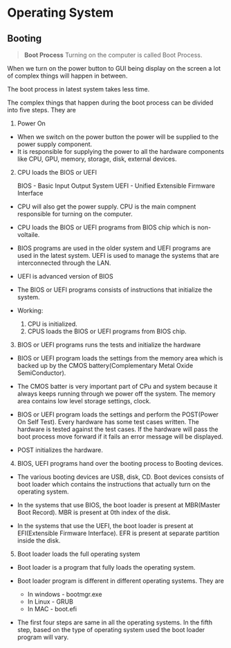 # Operating System

## Booting

> **Boot Process**
> Turning on the computer is called Boot Process.

When we turn on the power button to GUI being display on the screen a lot of complex things will happen in between.

The boot process in latest system takes less time.

The complex things that happen during the boot process can be divided into five steps. They are

1. Power On

- When we switch on the power button the power will be supplied to the power supply component.
- It is responsible for supplying the power to all the hardware components like CPU, GPU, memory, storage, disk, external devices.

2. CPU loads the BIOS or UEFI

   BIOS - Basic Input Output System
   UEFI - Unified Extensible Firmware Interface

- CPU will also get the power supply. CPU is the main compnent responsible for turning on the computer.

- CPU loads the BIOS or UEFI programs from BIOS chip which is non-voltaile.

- BIOS programs are used in the older system and UEFI programs are used in the latest system. UEFI is used to manage the systems that are interconnected through the LAN.

- UEFI is advanced version of BIOS

- The BIOS or UEFI programs consists of instructions that initialize the system.

- Working:

  1.  CPU is initialized.
  2.  CPUS loads the BIOS or UEFI programs from BIOS chip.

3. BIOS or UEFI programs runs the tests and initialize the hardware

- BIOS or UEFI program loads the settings from the memory area which is backed up by the CMOS battery(Complementary Metal Oxide SemiConductor).
- The CMOS batter is very important part of CPu and system because it always keeps running through we power off the system. The memory area contains low level storage settings, clock.

- BIOS or UEFI program loads the settings and perform the POST(Power On Self Test). Every hardware has some test cases written. The hardware is tested against the test cases. If the hardware will pass the boot process move forward if it fails an error message will be displayed.

- POST initializes the hardware.

4. BIOS, UEFI programs hand over the booting process to Booting devices.

- The various booting devices are USB, disk, CD. Boot devices consists of boot loader which contains the instructions that actually turn on the operating system.

- In the systems that use BIOS, the boot loader is present at MBR(Master Boot Record). MBR is present at 0th index of the disk.

- In the systems that use the UEFI, the boot loader is present at EFI(Extensible Firmware Interface). EFR is present at separate partition inside the disk.

5. Boot loader loads the full operating system

- Boot loader is a program that fully loads the operating system.

- Boot loader program is different in different operating systems. They are

  - In windows - bootmgr.exe
  - In Linux - GRUB
  - In MAC - boot.efi

- The first four steps are same in all the operating systems. In the fifth step, based on the type of operating system used the boot loader program will vary.
